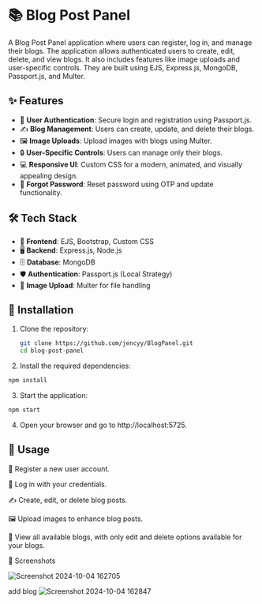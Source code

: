 # 📚 Blog Post Panel

A Blog Post Panel application where users can register, log in, and manage their blogs. The application allows authenticated users to create, edit, delete, and view blogs. It also includes features like image uploads and user-specific controls. They are built using EJS, Express.js, MongoDB, Passport.js, and Multer.

## ✨ Features

- 🔐 **User Authentication**: Secure login and registration using Passport.js.
- ✍️ **Blog Management**: Users can create, update, and delete their blogs.
- 🖼️ **Image Uploads**: Upload images with blogs using Multer.
- 🔒 **User-Specific Controls**: Users can manage only their blogs.
- 💻 **Responsive UI**: Custom CSS for a modern, animated, and visually appealing design.
- 📧 **Forgot Password**: Reset password using OTP and update functionality.

## 🛠️ Tech Stack

- 🎨 **Frontend**: EJS, Bootstrap, Custom CSS
- 🖥️ **Backend**: Express.js, Node.js
- 🗄️ **Database**: MongoDB
- 🛡️ **Authentication**: Passport.js (Local Strategy)
- 📂 **Image Upload**: Multer for file handling

## 🛑 Installation

1. Clone the repository:
   ```bash
   git clone https://github.com/jencyy/BlogPanel.git
   cd blog-post-panel

2. Install the required dependencies:
```bash
npm install
```

3. Start the application:
```bash
npm start
```
4. Open your browser and go to http://localhost:5725.

## 🚀 Usage
📝 Register a new user account.

🔑 Log in with your credentials.

✍️ Create, edit, or delete blog posts.

🖼️ Upload images to enhance blog posts.

👀 View all available blogs, with only edit and delete options available for your blogs.

📸 Screenshots

![Screenshot 2024-10-04 162705](https://github.com/user-attachments/assets/68a6ef4f-b36b-4f71-b93d-d6adc71e64c2)

add blog
![Screenshot 2024-10-04 162847](https://github.com/user-attachments/assets/3e7d96a8-044e-426f-b0ab-b608d9d8c521)

